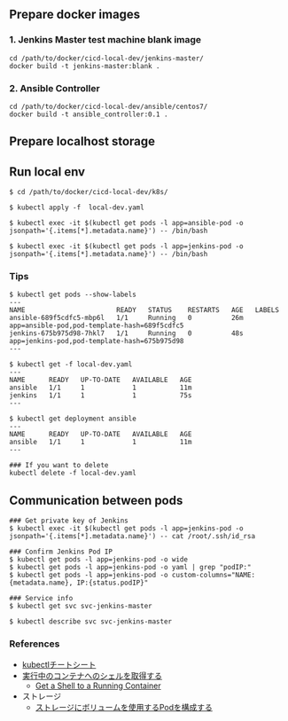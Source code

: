 
## Prepare docker images

### 1. Jenkins Master test machine blank image

```
cd /path/to/docker/cicd-local-dev/jenkins-master/
docker build -t jenkins-master:blank .
```

### 2. Ansible Controller

```
cd /path/to/docker/cicd-local-dev/ansible/centos7/
docker build -t ansible_controller:0.1 .
```

## Prepare localhost storage




## Run local env

```
$ cd /path/to/docker/cicd-local-dev/k8s/

$ kubectl apply -f  local-dev.yaml

$ kubectl exec -it $(kubectl get pods -l app=ansible-pod -o jsonpath='{.items[*].metadata.name}') -- /bin/bash

$ kubectl exec -it $(kubectl get pods -l app=jenkins-pod -o jsonpath='{.items[*].metadata.name}') -- /bin/bash
```

### Tips

```
$ kubectl get pods --show-labels
---
NAME                       READY   STATUS    RESTARTS   AGE   LABELS
ansible-689f5cdfc5-mbp6l   1/1     Running   0          26m   app=ansible-pod,pod-template-hash=689f5cdfc5
jenkins-675b975d98-7hkl7   1/1     Running   0          48s   app=jenkins-pod,pod-template-hash=675b975d98
---

$ kubectl get -f local-dev.yaml
---
NAME      READY   UP-TO-DATE   AVAILABLE   AGE
ansible   1/1     1            1           11m
jenkins   1/1     1            1           75s
---

$ kubectl get deployment ansible
---
NAME      READY   UP-TO-DATE   AVAILABLE   AGE
ansible   1/1     1            1           11m
---

### If you want to delete
kubectl delete -f local-dev.yaml
```

## Communication between pods

```
### Get private key of Jenkins
$ kubectl exec -it $(kubectl get pods -l app=jenkins-pod -o jsonpath='{.items[*].metadata.name}') -- cat /root/.ssh/id_rsa

### Confirm Jenkins Pod IP
$ kubectl get pods -l app=jenkins-pod -o wide
$ kubectl get pods -l app=jenkins-pod -o yaml | grep "podIP:"
$ kubectl get pods -l app=jenkins-pod -o custom-columns="NAME:{metadata.name}, IP:{status.podIP}"

### Service info
$ kubectl get svc svc-jenkins-master

$ kubectl describe svc svc-jenkins-master
```


### References

+ [kubectlチートシート](https://kubernetes.io/ja/docs/reference/kubectl/cheatsheet/)
+ [実行中のコンテナへのシェルを取得する](https://kubernetes.io/ja/docs/tasks/debug-application-cluster/get-shell-running-container/)
  + [Get a Shell to a Running Container](https://kubernetes.io/docs/tasks/debug-application-cluster/get-shell-running-container/)
+ ストレージ
  + [ストレージにボリュームを使用するPodを構成する](https://kubernetes.io/ja/docs/tasks/configure-pod-container/configure-volume-storage/)

